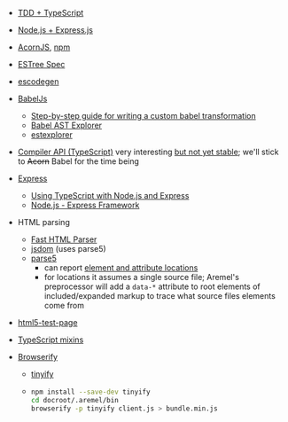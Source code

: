 * [TDD + TypeScript](https://itnext.io/testing-with-jest-in-typescript-cc1cd0095421)

* [Node.js + Express.js](https://www.javatpoint.com/expressjs-tutorial)

* [AcornJS](https://github.com/acornjs/acorn), [npm](https://www.npmjs.com/package/acorn)

* [ESTree Spec](https://github.com/estree/estree)

* [escodegen](https://github.com/estools/escodegen)

* [BabelJs](https://babeljs.io/docs/en/)
  * [Step-by-step guide for writing a custom babel transformation](https://lihautan.com/step-by-step-guide-for-writing-a-babel-transformation/)
  * [Babel AST Explorer](https://lihautan.com/babel-ast-explorer/)
  * [estexplorer](https://astexplorer.net)
  
* [Compiler API (TypeScript)](https://learning-notes.mistermicheels.com/javascript/typescript/compiler-api) very interesting [but not yet stable](https://github.com/Microsoft/TypeScript/wiki/Using-the-Compiler-API); we'll stick to ~~Acorn~~ Babel for the time being

* [Express](http://expressjs.com)
  * [Using TypeScript with Node.js and Express](https://blog.logrocket.com/typescript-with-node-js-and-express/)
  * [Node.js - Express Framework](https://www.tutorialspoint.com/nodejs/nodejs_express_framework.htm)
  
* HTML parsing
  * [Fast HTML Parser](https://www.npmjs.com/package/node-html-parser)
  * [jsdom](https://www.npmjs.com/package/jsdom) (uses parse5)
  * [parse5](https://www.npmjs.com/package/parse5)
    * can report [element and attribute locations](https://github.com/inikulin/parse5/tree/master/packages/parse5/docs/source-code-location)
    * for locations it assumes a single source file; Aremel's preprocessor will add a `data-*` attribute to root elements of included/expanded markup to trace what source files elements come from
  
* [html5-test-page](https://github.com/cbracco/html5-test-page/blob/master/index.html)

* [TypeScript mixins](https://www.typescriptlang.org/docs/handbook/mixins.html)

* [Browserify](https://browserify.org)

  * [tinyify](https://www.npmjs.com/package/tinyify)

  * ```bash
    npm install --save-dev tinyify
    cd docroot/.aremel/bin
    browserify -p tinyify client.js > bundle.min.js
    ```

